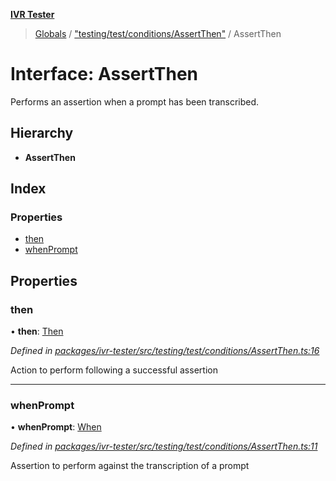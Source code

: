 **[IVR Tester](../README.md)**

> [Globals](../README.md) / ["testing/test/conditions/AssertThen"](../modules/_testing_test_conditions_assertthen_.md) / AssertThen

# Interface: AssertThen

Performs an assertion when a prompt has been transcribed.

## Hierarchy

* **AssertThen**

## Index

### Properties

* [then](_testing_test_conditions_assertthen_.assertthen.md#then)
* [whenPrompt](_testing_test_conditions_assertthen_.assertthen.md#whenprompt)

## Properties

### then

•  **then**: [Then](_testing_test_conditions_then_then_.then.md)

*Defined in [packages/ivr-tester/src/testing/test/conditions/AssertThen.ts:16](https://github.com/SketchingDev/ivr-tester/blob/2e93db6/packages/ivr-tester/src/testing/test/conditions/AssertThen.ts#L16)*

Action to perform following a successful assertion

___

### whenPrompt

•  **whenPrompt**: [When](../modules/_testing_test_conditions_when_when_.md#when)

*Defined in [packages/ivr-tester/src/testing/test/conditions/AssertThen.ts:11](https://github.com/SketchingDev/ivr-tester/blob/2e93db6/packages/ivr-tester/src/testing/test/conditions/AssertThen.ts#L11)*

Assertion to perform against the transcription of a prompt
